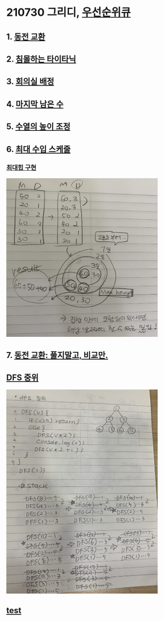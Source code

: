 # 210730 그리디, [우선순위큐](maxHeap.js)

## 1. [동전 교환](./01.js)

## 2. [침몰하는 타이타닉](./02.js)

## 3. [회의실 배정](./03.js)

## 4. [마지막 남은 수](./04.js)

## 5. [수열의 높이 조정](./05.js)

## 6. [최대 수입 스케줄](./06.js)

### [최대힙 구현](./maxHeap.js)

<img src="최대힙.png" alt="drawing" width="400"/>

## 7. [동전 교환: 풀지말고, 비교만.](./07.js)

## [DFS 중위](./dfs.js)

<img src="dfs중위.png" alt="drawing" width="400"/>

## [test](./test.js)
